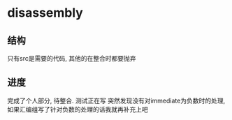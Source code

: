 # disassembly

## 结构
只有src是需要的代码, 其他的在整合时都要抛弃

## 进度
完成了个人部分, 待整合. 
测试正在写 
突然发现没有对immediate为负数时的处理, 如果汇编组写了针对负数的处理的话我就再补充上吧